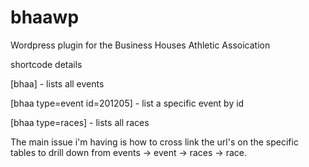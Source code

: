 bhaawp
======

Wordpress plugin for the Business Houses Athletic Assoication

shortcode details

[bhaa] - lists all events

[bhaa type=event id=201205] - list a specific event by id

[bhaa type=races] - lists all races

The main issue i'm having is how to cross link the url's on the specific tables to
drill down from events -> event -> races -> race.